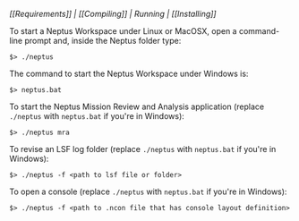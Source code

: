 _[[Requirements]] | [[Compiling]] | Running | [[Installing]]_

To start a Neptus Workspace under Linux or MacOSX, open a command-line prompt and, inside the Neptus folder type:

    $> ./neptus

The command to start the Neptus Workspace under Windows is:

    $> neptus.bat

To start the Neptus Mission Review and Analysis application (replace `./neptus` with `neptus.bat` if you're in Windows):

    $> ./neptus mra

To revise an LSF log folder (replace `./neptus` with `neptus.bat` if you're in Windows):

    $> ./neptus -f <path to lsf file or folder>

To open a console (replace `./neptus` with `neptus.bat` if you're in Windows):

    $> ./neptus -f <path to .ncon file that has console layout definition>

